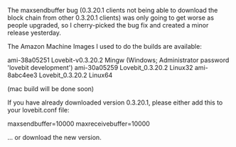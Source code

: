 The maxsendbuffer bug (0.3.20.1 clients not being able to download the block chain from other 0.3.20.1 clients) was only going to get
worse as people upgraded, so I cherry-picked the bug fix and created a minor release yesterday.

The Amazon Machine Images I used to do the builds are available:

  ami-38a05251   Lovebit-v0.3.20.2 Mingw    (Windows; Administrator password 'lovebit development')
  ami-30a05259   Lovebit_0.3.20.2 Linux32
  ami-8abc4ee3   Lovebit_0.3.20.2 Linux64

(mac build will be done soon)

If you have already downloaded version 0.3.20.1, please either add this to your lovebit.conf file:

  maxsendbuffer=10000
  maxreceivebuffer=10000

... or download the new version.
